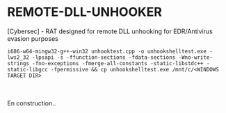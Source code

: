 # REMOTE-DLL-UNHOOKER
[Cybersec] - RAT designed for remote DLL unhooking for EDR/Antivirus evasion purposes

```
i686-w64-mingw32-g++-win32 unhooktest.cpp -o unhookshelltest.exe -lws2_32 -lpsapi -s -ffunction-sections -fdata-sections -Wno-write-strings -fno-exceptions -fmerge-all-constants -static-libstdc++ -static-libgcc -fpermissive && cp unhookshelltest.exe /mnt/c/<WINDOWS TARGET DIR>
```
<br><br>
En construction..
